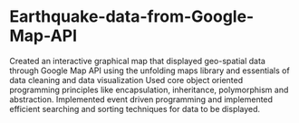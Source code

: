 # Earthquake-data-from-Google-Map-API
Created an interactive graphical map that displayed geo-spatial data through Google Map API using the unfolding maps library and essentials of data cleaning and data visualization Used core object oriented programming principles like encapsulation, inheritance, polymorphism and abstraction. Implemented event driven programming and implemented efficient searching and sorting techniques for data to be displayed.

